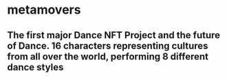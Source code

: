 # metamovers

## The first major Dance NFT Project and the future of Dance. 16 characters representing cultures from all over the world, performing 8 different dance styles
